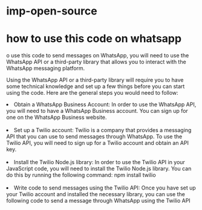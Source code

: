 # imp-open-source

# how to use this code on whatsapp 

o use this code to send messages on WhatsApp, you will need to use the WhatsApp API or a third-party library that allows you to interact with the WhatsApp messaging platform.

Using the WhatsApp API or a third-party library will require you to have some technical knowledge and set up a few things before you can start using the code. Here are the general steps you would need to follow:

<li>Obtain a WhatsApp Business Account: In order to use the WhatsApp API, you will need to have a WhatsApp Business account. You can sign up for one on the WhatsApp         Business website.</li></br>

<li>Set up a Twilio account: Twilio is a company that provides a messaging API that you can use to send messages through WhatsApp. To use the Twilio API, you will need       to sign up for a Twilio account and obtain an API key.</li></br>

<li>Install the Twilio Node.js library: In order to use the Twilio API in your JavaScript code, you will need to install the Twilio Node.js library. You can do this by       running the following command: npm install twilio</li></br>

<li>Write code to send messages using the Twilio API: Once you have set up your Twilio account and installed the necessary library, you can use the following code to        send a message through WhatsApp using the Twilio API</li></br>
